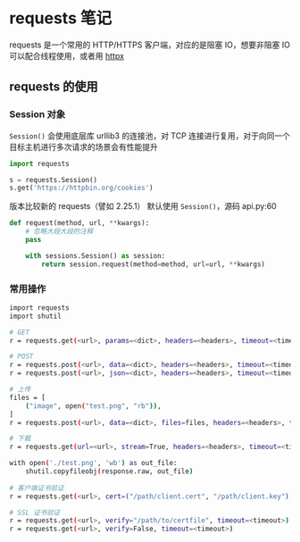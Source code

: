 # requests 笔记

requests 是一个常用的 HTTP/HTTPS 客户端，对应的是阻塞 IO，想要非阻塞 IO 可以配合线程使用，或者用 [httpx](https://github.com/encode/httpx)

## requests 的使用

### Session 对象

`Session()` 会使用底层库 urllib3 的连接池，对 TCP 连接进行复用，对于向同一个目标主机进行多次请求的场景会有性能提升

```python
import requests

s = requests.Session()
s.get('https://httpbin.org/cookies')
```

版本比较新的 requests（譬如 2.25.1） 默认使用 `Session()`，源码 api.py:60

```python
def request(method, url, **kwargs):
    # 忽略大段大段的注释
    pass

    with sessions.Session() as session:
        return session.request(method=method, url=url, **kwargs)
```

### 常用操作

```BASH
import requests
import shutil

# GET
r = requests.get(<url>, params=<dict>, headers=<headers>, timeout=<timeout>)

# POST
r = requests.post(<url>, data=<dict>, headers=<headers>, timeout=<timeout>)
r = requests.post(<url>, json=<dict>, headers=<headers>, timeout=<timeout>)

# 上传
files = [
    ("image", open("test.png", "rb")),
]
r = requests.post(<url>, data=<dict>, files=files, headers=<headers>, timeout=<timeout>)

# 下载
r = requests.get(url=<url>, stream=True, headers=<headers>, timeout=<timeout>)

with open('./test.png', 'wb') as out_file:
    shutil.copyfileobj(response.raw, out_file)
    
# 客户端证书验证
r = requests.get(<url>, cert=("/path/client.cert", "/path/client.key"), timeout=<timeout>)

# SSL 证书验证
r = requests.get(<url>, verify="/path/to/certfile", timeout=<timeout>)
r = requests.get(<url>, verify=False, timeout=<timeout>)
```
